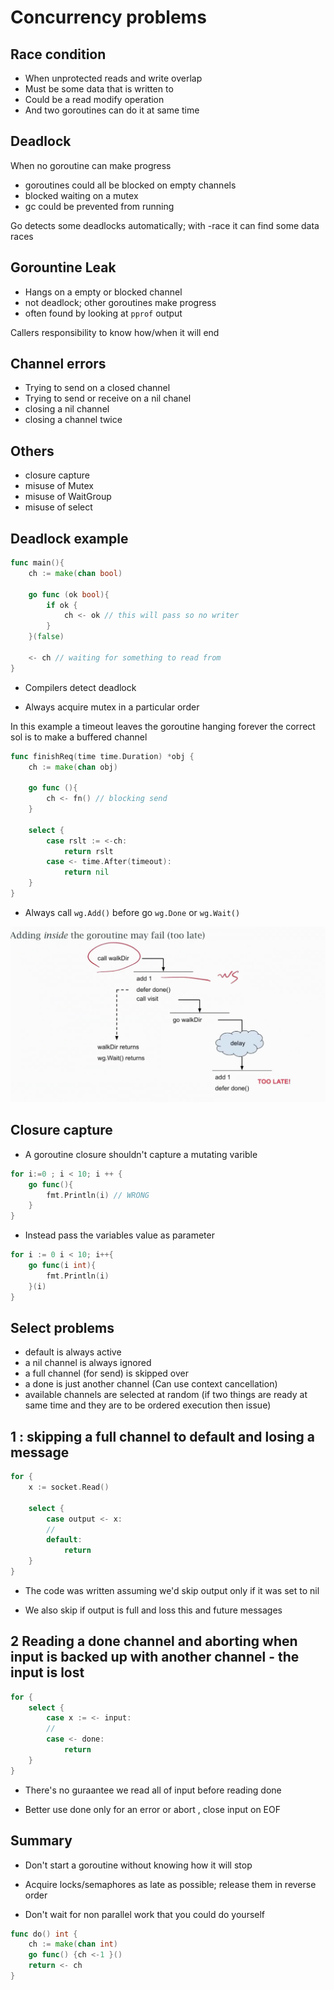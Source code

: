 
# Concurrency problems

## Race condition

- When unprotected reads and write overlap
- Must be some data that is written to
- Could be a read modify operation
- And two goroutines can do it at same time

## Deadlock

When no goroutine can make progress

- goroutines could all be blocked on empty channels
- blocked waiting on a mutex
- gc could be prevented from running

Go detects some deadlocks automatically; with -race it can find some data races

## Gorountine Leak

- Hangs on a empty or blocked channel
- not deadlock; other goroutines make progress
- often found by looking at ``pprof`` output

Callers responsibility to know how/when it will end

## Channel errors

- Trying to send on a closed channel
- Trying to send or receive on a nil chanel
- closing a nil channel
- closing a channel twice

## Others

- closure capture
- misuse of Mutex
- misuse of WaitGroup
- misuse of select

## Deadlock example


```go
func main(){
    ch := make(chan bool)

    go func (ok bool){
        if ok {
            ch <- ok // this will pass so no writer
        }
    }(false)

    <- ch // waiting for something to read from
}

```
- Compilers detect deadlock

- Always acquire mutex in a particular order

In this example a timeout leaves the goroutine hanging forever the correct sol is to make a buffered channel

```go
func finishReq(time time.Duration) *obj {
    ch := make(chan obj)

    go func (){
        ch <- fn() // blocking send
    }

    select {
        case rslt := <-ch:
            return rslt
        case <- time.After(timeout):
            return nil
    }
}

```

- Always call ``wg.Add()`` before go ``wg.Done`` or ``wg.Wait()`` 

![wg-gotcha](../images/wg-gotcha.png)

## Closure capture

- A goroutine closure shouldn't capture a mutating varible

```go
for i:=0 ; i < 10; i ++ {
    go func(){
        fmt.Println(i) // WRONG
    }
}

```
- Instead pass the variables value as parameter

```go
for i := 0 i < 10; i++{
    go func(i int){
        fmt.Println(i)
    }(i)
}
```

## Select problems

- default is always active
- a nil channel is always ignored
- a full channel (for send) is skipped over
- a done is just another channel (Can use context cancellation)
- available channels are selected at random (if two things are ready at same time and they are to be ordered execution then issue)

## 1 : skipping a full channel to default and losing a message

```go
for {
    x := socket.Read()

    select {
        case output <- x:
        // 
        default:
            return
    }
}

```
- The code was written assuming we'd skip output only if it was set to nil

- We also skip if output is full and loss this and future messages

## 2 Reading a done channel and aborting when input is backed up with another channel  - the input is lost

```go
for {
    select {
        case x := <- input:
        //
        case <- done:
            return
    }
}
```
- There's no guraantee we read all of input before reading done

- Better use done only for an error or abort , close input on EOF

## Summary

- Don't start a goroutine without knowing how it will stop

- Acquire locks/semaphores as late as possible; release them in reverse order

- Don't wait for non parallel work that you could do yourself

```go
func do() int {
    ch := make(chan int)
    go func() {ch <-1 }()
    return <- ch
}

```